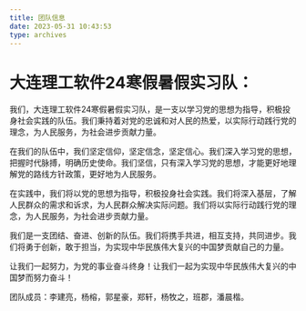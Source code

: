 ```yaml
---
title: 团队信息
date: 2023-05-31 10:43:53
type: archives
---
```

<h1>大连理工软件24寒假暑假实习队：</h1>
<p>
我们，大连理工软件24寒假暑假实习队，是一支以学习党的思想为指导，积极投身社会实践的队伍。我们秉持着对党的忠诚和对人民的热爱，以实际行动践行党的理念，为人民服务，为社会进步贡献力量。

在我们的队伍中，我们坚定信仰，坚定信念，坚定信心。我们深入学习党的思想，把握时代脉搏，明确历史使命。我们坚信，只有深入学习党的思想，才能更好地理解党的路线方针政策，更好地为人民服务。

在实践中，我们将以党的思想为指导，积极投身社会实践。我们将深入基层，了解人民群众的需求和诉求，为人民群众解决实际问题。我们将以实际行动践行党的理念，为人民服务，为社会进步贡献力量。

我们是一支团结、奋进、创新的队伍。我们将携手共进，相互支持，共同进步。我们将勇于创新，敢于担当，为实现中华民族伟大复兴的中国梦贡献自己的力量。

让我们一起努力，为党的事业奋斗终身！让我们一起为实现中华民族伟大复兴的中国梦而努力奋斗！
</p>
<p>团队成员：李建亮，杨榕，郭星豪，郑轩，杨牧之，班郡，潘晨楷。
</p>
